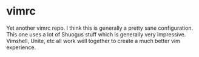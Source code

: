 vimrc
=====

Yet another vimrc repo.  I think this is generally a pretty sane configuration.  This one uses a lot of Shuogus stuff which is generally very impressive.  Vimshell, Unite, etc all work well together to create a much better vim experience.
